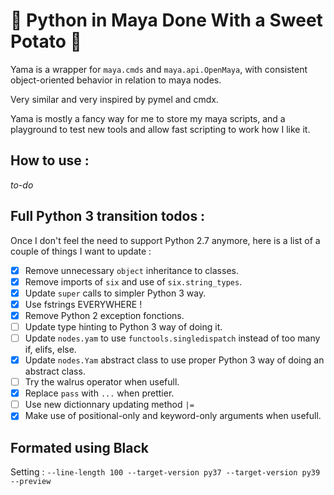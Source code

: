 
🥔 Python in Maya Done With a Sweet Potato 🥔
===========================================

Yama is a wrapper for `maya.cmds` and `maya.api.OpenMaya`, with consistent object-oriented behavior in relation to maya nodes.

Very similar and very inspired by pymel and cmdx.

Yama is mostly a fancy way for me to store my maya scripts, and a playground to test new tools and allow fast scripting to work how I like it.

## How to use :
_to-do_

## Full Python 3 transition todos :

Once I don't feel the need to support Python 2.7 anymore, here is a list of a couple of things I want to update :

- [x] Remove unnecessary `object` inheritance to classes.
- [x] Remove imports of `six` and use of `six.string_types`.
- [x] Update `super` calls to simpler Python 3 way.
- [x] Use fstrings EVERYWHERE !
- [x] Remove Python 2 exception fonctions.
- [ ] Update type hinting to Python 3 way of doing it.
- [ ] Update `nodes.yam` to use `functools.singledispatch` instead of too many if, elifs, else.
- [x] Update `nodes.Yam` abstract class to use proper Python 3 way of doing an abstract class.
- [ ] Try the walrus operator when usefull.
- [x] Replace `pass` with `...` when prettier.
- [ ] Use new dictionnary updating method `|=`
- [x] Make use of positional-only and keyword-only arguments when usefull.

## Formated using Black
Setting : `--line-length 100 --target-version py37 --target-version py39 --preview`
